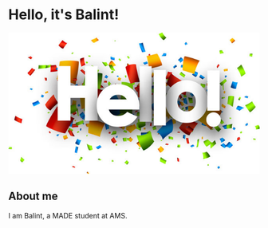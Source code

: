 # Hello, it's Balint!

<picture>
  <source media="(prefers-color-scheme: dark)" srcset="https://github.com/balint-rekasi/brekasi/blob/main/hello.jpg">
  <source media="(prefers-color-scheme: light)" srcset="https://github.com/balint-rekasi/brekasi/blob/main/hello.jpg">
  <img alt="Shows an illustrated sun in light mode and a moon with stars in dark mode." src="https://github.com/balint-rekasi/brekasi/blob/main/hello.jpg">
</picture>

## About me

I am Balint, a MADE student at AMS.
